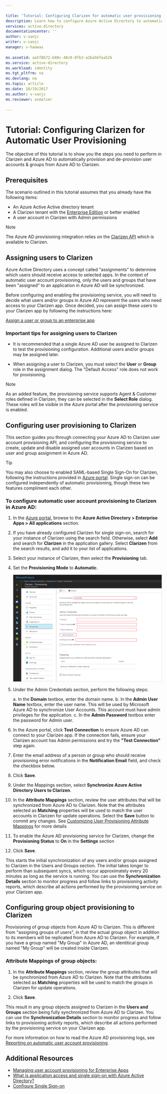```yaml
---

title: 'Tutorial: Configuring Clarizen for automatic user provisioning with Azure Active Directory | Microsoft Docs'
description: Learn how to configure Azure Active Directory to automatically provision and de-provision user accounts to Clarizen.
services: active-directory
documentationcenter: ''
author: v-sanjc
writer: v-sanjc
manager: v-haawas

ms.assetid: aa5f8b72-b80c-40c0-8fb3-a2ba56fea52b
ms.service: active-directory
ms.workload: identity
ms.tgt_pltfrm: na
ms.devlang: na
ms.topic: article
ms.date: 10/19/2017
ms.author: v-sanjc
ms.reviewer: asmalser

---
```


# Tutorial: Configuring Clarizen for Automatic User Provisioning

The objective of this tutorial is to show you the steps you need to perform in Clarizen and Azure AD to automatically provision and de-provision user accounts & groups from Azure AD to Clarizen.

## Prerequisites

The scenario outlined in this tutorial assumes that you already have the following items:

*   An Azure Active Active directory tenant
*   A Clarizen tenant with the [Enterprise Edition](https://www.clarizen.com/product/pricing/) or better enabled 
*   A user account in Clarizen with Admin permissions 

> [!NOTE] 
> The Azure AD provisioning integration relies on the [Clarizen API](https://developers.Clarizen.com/api/) which is available to Clarizen.

## Assigning users to Clarizen

Azure Active Directory uses a concept called "assignments" to determine which users should receive access to selected apps. In the context of automatic user account provisioning, only the users and groups that have been "assigned" to an application in Azure AD will be synchronized. 

Before configuring and enabling the provisioning service, you will need to decide what users and/or groups in Azure AD represent the users who need access to your Clarizen app. Once decided, you can assign these users to your Clarizen app by following the instructions here:

[Assign a user or group to an enterprise app](active-directory-coreapps-assign-user-azure-portal.md)

### Important tips for assigning users to Clarizen

*	It is recommended that a single Azure AD user be assigned to Clarizen to test the provisioning configuration. Additional users and/or groups may be assigned later.

*	When assigning a user to Clarizen, you must select the **User** or **Group** role in the assignment dialog. The "Default Access" role does not work for provisioning.

> [!NOTE] 
> As an added feature, the provisioning service supports Agent & Customer roles defined in Clarizen, they can be selected in the **Select Role** dialog. These roles will be visible in the Azure portal after the provisioning service is enabled.

## Configuring user provisioning to Clarizen 

This section guides you through connecting your Azure AD to Clarizen user account provisioning API, and configuring the provisioning service to create, update and disable assigned user accounts in Clarizen based on user and group assignment in Azure AD.

> [!TIP]
> You may also choose to enabled SAML-based Single Sign-On for Clarizen, following the instructions provided in [Azure portal](https://portal.azure.com). Single sign-on can be configured independently of automatic provisioning, though these two features compliment each other.

### To configure automatic user account provisioning to Clarizen in Azure AD:

1)	In the [Azure portal](https://portal.azure.com), browse to the **Azure Active Directory > Enterprise Apps > All applications**  section.

2) If you have already configured Clarizen for single sign-on, search for your instance of Clarizen using the search field. Otherwise, select **Add** and search for **Clarizen** in the application gallery. Select **Clarizen** from the search results, and add it to your list of applications.

3)	Select your instance of Clarizen, then select the **Provisioning** tab.

4)	Set the **Provisioning Mode** to **Automatic**.

    ![Clarizen Provisioning](./media/active-directory-saas-clarizen-provisioning-tutorial/clarizenazureprovisioning.png)
    
5) Under the Admin Credentials section, perform the following steps:
   
    a. In the **Domain** textbox, enter the domain name.
    b. In the **Admin User Name** textbox, enter the user name. This will be used by Microsoft Azure AD to synchronize User Accounts. This account must have admin privileges for the application.
    c. In the **Admin Password** textbox enter the password for Admin user.

6) In the Azure portal, click **Test Connection** to ensure Azure AD can connect to your Clarizen app. If the connection fails, ensure your Clarizen account has Admin permissions and try the **"Test Connection"** step again.

7) Enter the email address of a person or group who should receive provisioning error notifications in the **Notification Email** field, and check the checkbox below.

8) Click **Save**. 

9) Under the Mappings section, select **Synchronize Azure Active Directory Users to Clarizen**.

10) In the **Attribute Mappings** section, review the user attributes that will be synchronized from Azure AD to Clarizen. Note that the attributes selected as **Matching** properties will be used to match the user accounts in Clarizen for update operations. Select the **Save** button to commit any changes. See [Customizing User Provisioning Attribute Mappings](active-directory-saas-customizing-attribute-mappings.md) for more details

11) To enable the Azure AD provisioning service for Clarizen, change the **Provisioning Status** to **On** in the **Settings** section

12) Click **Save**. 

This starts the initial synchronization of any users and/or groups assigned to Clarizen in the Users and Groups section. The initial takes longer to perform than subsequent syncs, which occur approximately every 20 minutes as long as the service is running. You can use the **Synchronization Details** section to monitor progress and follow links to provisioning activity reports, which describe all actions performed by the provisioning service on your Clarizen app.

## Configuring group object provisioning to Clarizen 

Provisioning of group objects from Azure AD to Clarizen. This is different from "assigning groups of users", in that the actual group object in addition to its members will be replicated from Azure AD to Clarizen. For example, if you have a group named "My Group" in Azure AD, an identitical group named "My Group" will be created inside Clarizen.

### Attribute Mappings of group objects:

1) In the **Attribute Mappings** section, review the group attributes that will be synchronized from Azure AD to Clarizen. Note that the attributes selected as **Matching** properties will be used to match the groups in Clarizen for update operations. 

2) Click **Save**.

This result in any group objects assigned to Clarizen in the **Users and Groups** section being fully synchronized from Azure AD to Clarizen. You can use the **Synchronization Details** section to monitor progress and follow links to provisioning activity reports, which describe all actions performed by the provisioning service on your Clarizen app.

For more information on how to read the Azure AD provisioning logs, see [Reporting on automatic user account provisioning](https://docs.microsoft.com/en-us/azure/active-directory/active-directory-saas-provisioning-reporting).

## Additional Resources

* [Managing user account provisioning for Enterprise Apps](active-directory/active-directory-enterprise-apps-manage-provisioning.md)
* [What is application access and single sign-on with Azure Active Directory?](active-directory/active-directory-appssoaccess-whatis.md)
* [Configure Single Sign-on](active-directory/active-directory-saas-Clarizen-tutorial.md)